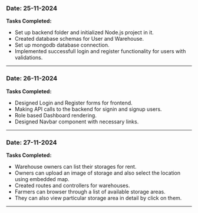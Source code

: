 ### Date: 25-11-2024

**Tasks Completed:**

- Set up backend folder and initialized Node.js project in it.
- Created database schemas for User and Warehouse.
- Set up mongodb database connection.
- Implemented successfull login and register functionality for users with validations.

---

### Date: 26-11-2024

**Tasks Completed:**

- Designed Login and Register forms for frontend.
- Making API calls to the backend for signin and signup users.
- Role based Dashboard rendering.
- Designed Navbar component with necessary links.

---

### Date: 27-11-2024

**Tasks Completed:**

- Warehouse owners can list their storages for rent.
- Owners can upload an image of storage and also select the location using embedded map.
- Created routes and controllers for warehouses.
- Farmers can browser through a list of available storage areas.
- They can also view particular storage area in detail by click on them.

---
